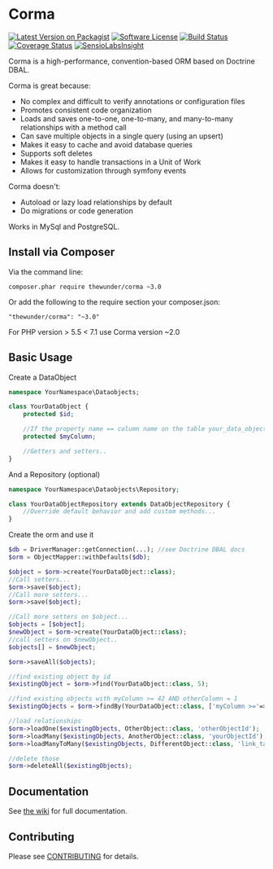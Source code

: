 Corma
=====

[![Latest Version on Packagist][ico-version]][link-packagist]
[![Software License][ico-license]](LICENSE.txt)
[![Build Status](https://api.travis-ci.org/thewunder/corma.svg?branch=master)](https://travis-ci.org/thewunder/corma)
[![Coverage Status](https://coveralls.io/repos/github/thewunder/corma/badge.svg?branch=master)](https://coveralls.io/github/thewunder/corma?branch=master)
[![SensioLabsInsight](https://insight.sensiolabs.com/projects/3ab739ee-d54a-457d-9eec-43261102dfe4/mini.png)](https://insight.sensiolabs.com/projects/3ab739ee-d54a-457d-9eec-43261102dfe4)

Corma is a high-performance, convention-based ORM based on Doctrine DBAL.

Corma is great because:

* No complex and difficult to verify annotations or configuration files
* Promotes consistent code organization
* Loads and saves one-to-one, one-to-many, and many-to-many relationships with a method call
* Can save multiple objects in a single query (using an upsert)
* Makes it easy to cache and avoid database queries
* Supports soft deletes
* Makes it easy to handle transactions in a Unit of Work
* Allows for customization through symfony events

Corma doesn't:

* Autoload or lazy load relationships by default
* Do migrations or code generation

Works in MySql and PostgreSQL.

Install via Composer
--------------------

Via the command line:

    composer.phar require thewunder/corma ~3.0

Or add the following to the require section your composer.json:

    "thewunder/corma": "~3.0"

For PHP version > 5.5 < 7.1 use Corma version ~2.0 

Basic Usage
-----------
Create a DataObject
```php
namespace YourNamespace\Dataobjects;

class YourDataObject {
    protected $id;

    //If the property name == column name on the table your_data_objects it will be saved
    protected $myColumn;

    //Getters and setters..
}
```

And a Repository (optional)
```php
namespace YourNamespace\Dataobjects\Repository;

class YourDataObjectRepository extends DataObjectRepository {
    //Override default behavior and add custom methods...
}
```

Create the orm and use it
```php
$db = DriverManager::getConnection(...); //see Doctrine DBAL docs
$orm = ObjectMapper::withDefaults($db);

$object = $orm->create(YourDataObject::class);
//Call setters...
$orm->save($object);
//Call more setters...
$orm->save($object);

//Call more setters on $object...
$objects = [$object];
$newObject = $orm->create(YourDataObject::class);
//call setters on $newObject..
$objects[] = $newObject;

$orm->saveAll($objects);

//find existing object by id
$existingObject = $orm->find(YourDataObject::class, 5);

//find existing objects with myColumn >= 42 AND otherColumn = 1
$existingObjects = $orm->findBy(YourDataObject::class, ['myColumn >='=>42, 'otherColumn'=>1], ['sortColumn'=>'ASC']);

//load relationships
$orm->loadOne($existingObjects, OtherObject::class, 'otherObjectId');
$orm->loadMany($existingObjects, AnotherObject::class, 'yourObjectId');
$orm->loadManyToMany($existingObjects, DifferentObject::class, 'link_table');

//delete those
$orm->deleteAll($existingObjects);
```

Documentation
-------------

See [the wiki](https://github.com/thewunder/corma/wiki) for full documentation.

Contributing
------------

Please see [CONTRIBUTING](CONTRIBUTING.md) for details.


[ico-version]: https://img.shields.io/packagist/v/thewunder/corma.svg?style=flat-square
[ico-license]: https://img.shields.io/badge/license-MIT-brightgreen.svg?style=flat-square

[link-packagist]: https://packagist.org/packages/thewunder/corma

